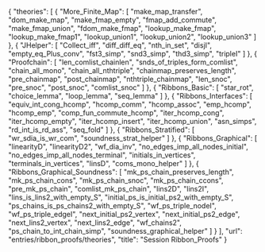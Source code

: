 {
    "theories": [
        {
            "More_Finite_Map": [
                "make_map_transfer",
                "dom_make_map",
                "make_fmap_empty",
                "fmap_add_commute",
                "make_fmap_union",
                "fdom_make_fmap",
                "lookup_make_fmap",
                "lookup_make_fmap1",
                "lookup_union1",
                "lookup_union2",
                "lookup_union3"
            ]
        },
        {
            "JHelper": [
                "Collect_iff",
                "diff_diff_eq",
                "nth_in_set",
                "disjI",
                "empty_eq_Plus_conv",
                "fst3_simp",
                "snd3_simp",
                "thd3_simp",
                "tripleI"
            ]
        },
        {
            "Proofchain": [
                "len_comlist_chainlen",
                "snds_of_triples_form_comlist",
                "chain_all_mono",
                "chain_all_nthtriple",
                "chainmap_preserves_length",
                "pre_chainmap",
                "post_chainmap",
                "nthtriple_chainmap",
                "len_snoc",
                "pre_snoc",
                "post_snoc",
                "comlist_snoc"
            ]
        },
        {
            "Ribbons_Basic": [
                "star_rot",
                "choice_lemma",
                "loop_lemma",
                "seq_lemma"
            ]
        },
        {
            "Ribbons_Interfaces": [
                "equiv_int_cong_hcomp",
                "hcomp_comm",
                "hcomp_assoc",
                "emp_hcomp",
                "hcomp_emp",
                "comp_fun_commute_hcomp",
                "iter_hcomp_cong",
                "iter_hcomp_empty",
                "iter_hcomp_insert",
                "iter_hcomp_union",
                "asn_simps",
                "rd_int_is_rd_ass",
                "seq_fold"
            ]
        },
        {
            "Ribbons_Stratified": [
                "wr_sdia_is_wr_com",
                "soundness_strat_helper"
            ]
        },
        {
            "Ribbons_Graphical": [
                "linearityD",
                "linearityD2",
                "wf_dia_inv",
                "no_edges_imp_all_nodes_initial",
                "no_edges_imp_all_nodes_terminal",
                "initials_in_vertices",
                "terminals_in_vertices",
                "linsD",
                "coms_mono_helper"
            ]
        },
        {
            "Ribbons_Graphical_Soundness": [
                "mk_ps_chain_preserves_length",
                "mk_ps_chain_cons",
                "mk_ps_chain_snoc",
                "mk_ps_chain_ccons",
                "pre_mk_ps_chain",
                "comlist_mk_ps_chain",
                "lins2D",
                "lins2I",
                "lins_is_lins2_with_empty_S",
                "initial_ps_is_initial_ps2_with_empty_S",
                "ps_chains_is_ps_chains2_with_empty_S",
                "wf_ps_triple_nodeI",
                "wf_ps_triple_edgeI",
                "next_initial_ps2_vertex",
                "next_initial_ps2_edge",
                "next_lins2_vertex",
                "next_lins2_edge",
                "wf_chains2",
                "ps_chain_to_int_chain_simp",
                "soundness_graphical_helper"
            ]
        }
    ],
    "url": "entries/ribbon_proofs/theories",
    "title": "Session Ribbon_Proofs"
}